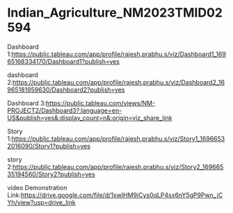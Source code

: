 # Indian_Agriculture_NM2023TMID02594

Dashboard 1:https://public.tableau.com/app/profile/rajesh.prabhu.s/viz/Dashboard1_16965168334170/Dashboard1?publish=yes

dashboard 2:https://public.tableau.com/app/profile/rajesh.prabhu.s/viz/Dashboard2_16965181959630/Dashboard2?publish=yes

Dashboard 3:https://public.tableau.com/views/NM-PROJECT2/Dashboard3?:language=en-US&publish=yes&:display_count=n&:origin=viz_share_link

Story 1:https://public.tableau.com/app/profile/rajesh.prabhu.s/viz/Story1_16966532016090/Story1?publish=yes

story 2:https://public.tableau.com/app/profile/rajesh.prabhu.s/viz/Story2_16966535194560/Story2?publish=yes

video Demonstration Link:https://drive.google.com/file/d/1xwIHM9iCys0qLP4sx6nY5gP9Pwn_jCYh/view?usp=drive_link
